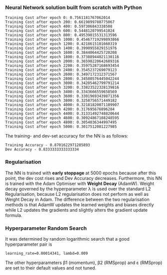 ### Neural Network solution built from scratch with Python

```
Training Cost after epoch 0: 0.7561181767062014
Training Cost after epoch 200: 0.6619899788775067
Training Cost after epoch 400: 0.597306843338508
Training Cost after epoch 600: 0.5448120799541024
Training Cost after epoch 800: 0.49539015531313596
Training Cost after epoch 1000: 0.45467719299893866
Training Cost after epoch 1200: 0.4218615101660319
Training Cost after epoch 1400: 0.3990955829151976
Training Cost after epoch 1600: 0.3844064425720208
Training Cost after epoch 1800: 0.37388944021130116
Training Cost after epoch 2000: 0.36598220642689316
Training Cost after epoch 2200: 0.35975287168693454
Training Cost after epoch 2400: 0.3545237269079123
Training Cost after epoch 2600: 0.3497172312371567
Training Cost after epoch 2800: 0.34580576445042244
Training Cost after epoch 3000: 0.34205462799791214
Training Cost after epoch 3200: 0.33823522328139816
Training Cost after epoch 3400: 0.3343666559658569
Training Cost after epoch 3600: 0.33019693439871356
Training Cost after epoch 3800: 0.3258756571449182
Training Cost after epoch 4000: 0.32181820071109907
Training Cost after epoch 4200: 0.317695676896284
Training Cost after epoch 4400: 0.31331492748820644
Training Cost after epoch 4600: 0.30924867188248595
Training Cost after epoch 4800: 0.3054036344997495
Training Cost after epoch 5000: 0.3017512081227985
```

The training- and dev-set accuracy for the NN is as follows:
```
Training Accuracy - 0.8701622971285893
Dev Accuracy - 0.8333333333333334
```

### Regularisation
The NN is trained with __early stoppage__ at 5000 epochs because after this point, the dev cost rises and Dev Accuracy decreases. Furthermore, this NN is trained with the Adam Optimiser with __Weight Decay__ (AdamW). Weight decay governed by the hyperparameter λ is used over the standard L2 Regularisation, because L2 regularisation does not perform as well as Weight Decay in Adam. The difference between the two regularisation methods is that AdamW updates the learned weights and biases directly while L2 updates the gradients and slightly alters the gradient update formula.

### Hyperparameter Random Search
It was determined by random logarithmic search that a good hyperparameter pair is
```
learning_rate=0.00014341, lambd=0.009
```
The other hyperparameters β1 (momentum), β2 (RMSprop) and ε (RMSprop) are set to their default values and not tuned.
